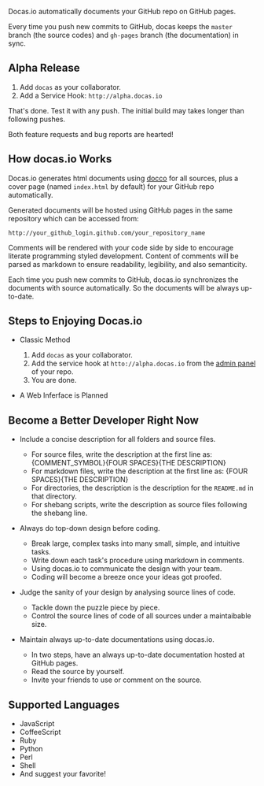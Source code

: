Docas.io automatically documents your GitHub repo on GitHub pages.

Every time you push new commits to GitHub, docas keeps the `master` branch
(the source codes) and `gh-pages` branch (the documentation) in sync.

## Alpha Release

  1. Add `docas` as your collaborator.
  2. Add a Service Hook: `http://alpha.docas.io`

That's done. Test it with any push. The initial build may takes longer than
following pushes.

Both feature requests and bug reports are hearted!

## How docas.io Works

Docas.io generates html documents using [docco] for all sources, plus a cover
page (named `index.html` by default) for your GitHub repo automatically.

Generated documents will be hosted using GitHub pages in the same repository
which can be accessed from:

    http://your_github_login.github.com/your_repository_name

Comments will be rendered with your code side by side to encourage literate
programming styled development. Content of comments will be parsed as markdown
to ensure readability, legibility, and also semanticity.

Each time you push new commits to GitHub, docas.io synchronizes the documents
with source automatically. So the documents will be always up-to-date.

[docco]: http://jashkenas.github.com/docco

## Steps to Enjoying Docas.io

* Classic Method

  1. Add `docas` as your collaborator.
  2. Add the service hook at `htto://alpha.docas.io` from the [admin panel] of your repo.
  3. You are done.

[admin panel]: https://help.github.com/articles/post-receive-hooks

* A Web Inferface is Planned

## Become a Better Developer Right Now

  * Include a concise description for all folders and source files.

    + For source files, write the description at the first line as:
          {COMMENT_SYMBOL}{FOUR SPACES}{THE DESCRIPTION}
    + For markdown files, write the description at the first line as:
          {FOUR SPACES}{THE DESCRIPTION}
    + For directories, the description is the description for the `README.md` in
    that directory.
    + For shebang scripts, write the description as source files following the
    shebang line. 

  * Always do top-down design before coding.

    + Break large, complex tasks into many small, simple, and intuitive tasks.
    + Write down each task's procedure using markdown in comments.
    + Using docas.io to communicate the design with your team.
    + Coding will become a breeze once your ideas got proofed.

  * Judge the sanity of your design by analysing source lines of code.

    + Tackle down the puzzle piece by piece.
    + Control the source lines of code of all sources under a maintaibable size.

  * Maintain always up-to-date documentations using docas.io.
  
    + In two steps, have an always up-to-date documentation hosted at GitHub pages.
    + Read the source by yourself.
    + Invite your friends to use or comment on the source.

## Supported Languages

  * JavaScript
  * CoffeeScript
  * Ruby
  * Python
  * Perl
  * Shell
  * And suggest your favorite!

